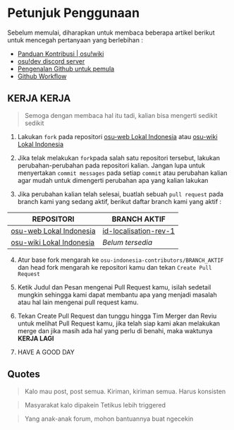 
# Petunjuk Penggunaan

Sebelum memulai, diharapkan untuk membaca beberapa artikel berikut untuk mencegah pertanyaan yang berlebihan :
- [Panduan Kontribusi | osu!wiki](https://osu.ppy.sh/help/wiki/osu!_wiki_Contribution_Guide)
- [osu!dev discord server](https://discord.gg/ppy)
- [Pengenalan Github untuk pemula](https://www.candra.web.id/pengenalan-github-untuk-pemula/)
- [Github Workflow](https://www.petanikode.com/github-workflow/)


## KERJA KERJA
> Semoga dengan membaca hal itu tadi, kalian bisa mengerti sedikit sedikit

1. Lakukan `fork` pada repositori [osu-web Lokal Indonesia](https://github.com/osu-Indonesia-Contributors/osu-web) atau [osu-wiki Lokal Indonesia](https://github.com/osu-Indonesia-Contributors/osu-wiki)

2. Jika telak melakukan `fork`pada salah satu repositori tersebut, lakukan perubahan-perubahan pada repositori kalian. Jangan lupa untuk menyertakan `commit messages` pada setiap `commit` atau perubahan kalian agar mudah untuk dimengerti perubahan apa yang kalian lakukan

3. Jika perubahan kalian telah selesai, buatlah sebuah `pull request` pada branch kami yang sedang aktif, berikut daftar branch kami yang aktif :

REPOSITORI | BRANCH AKTIF
-------|----------
[osu-web Lokal Indonesia](https://github.com/osu-Indonesia-Contributors/osu-web) | [id-localisation-rev-1](https://github.com/osu-Indonesia-Contributors/osu-web/tree/id-localisation-rev-1)
[osu-wiki Lokal Indonesia](https://github.com/osu-Indonesia-Contributors/osu-wiki) | *Belum tersedia*

4. Atur base fork mengarah ke `osu-indonesia-contributors/BRANCH_AKTIF` dan head fork mengarah ke repositori kamu dan tekan `Create Pull Request`

5. Ketik Judul dan Pesan mengenai Pull Request kamu, isilah sedetail mungkin sehingga kami dapat membantu apa yang menjadi masalah atau hal lain mengenai pull request kamu.

6. Tekan Create Pull Request dan tunggu hingga Tim Merger dan Reviu untuk melihat Pull Request kamu, jika telah siap kami akan melakukan merge dan jika masih ada hal yang perlu di benahi, maka waktunya **KERJA LAGI**

7. HAVE A GOOD DAY

## Quotes

> Kalo mau post, post semua. Kiriman, kiriman semua. Harus konsisten

> Masyarakat kalo dipakein Tetikus lebih triggered

> Yang anak-anak forum, mohon bantuannya buat ngecekin 

